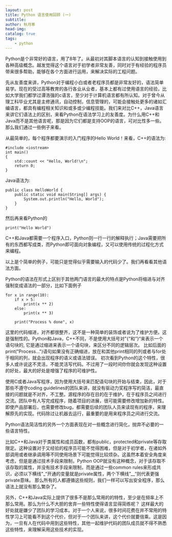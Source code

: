 ```yaml
---
layout: post
title: Python 语言使用回顾 (一)
subtitle: 
author: 秋月寒
head-img: 
catalog: true
tags:
    - python
---
```


Python是个非常好的语言，用了8年了。从最初对其脚本语言的认知到接触使用到各种高级概念。越发觉得这个语言对于初学者非常友善，同时对于有经验的程序员带来很多帮助，能够在各个方面进行运用，来解决实际的工程问题。

先从友善度来讲，Python对于编程小白或者老程序员都是非常友好的，语法简单易学。现在的受过高等教育的各行各业从业者，基本上都有过使用语言的经验，比如大学我们都学过谭浩强的c语言，至少对于计算机语言都有所认知。对于曾今从理工科毕业尤其是主修通讯，自动控制，信息管理的，可能会接触处更多的诸如汇编语言，都具有编程相关知识和或多或少编程技能。我们来对比C++，Java语言来讲它们语法上的区别，来看Python在语法学习上的友善度。为什么用C++和Java而不是其他语言呢，那是因为它们都是支持OOP的语言，可对比性多一些。那么我们通过一些例子来看。

从最简单的，每个程序都要演示的入门程序的Hello World！来看，C++的语法为:

```
#include <iostream>
int main()
{
    std::count << "Hello, World!\n";
    return 0;   
}
```


Java语法为:

```
public class HelloWorld {
    public static void main(String[] args) {
        System.out.println("Hello, World");
    }
}
```

然后再来看Python的


```print("Hello World")```

C++和Java都需要一个程序入口，Python则一行一行的解释执行；Java需要把所有的东西都写成类，而Python即可面向对象编程，又可以使用传统的过程化方式来编程。

以上是个简单的例子，可能只是觉得似乎需要输入的代码少了。我们再看看其他语法方面。

Python的语法在形式上区别于其他两门语言的最大的特点是Python将缩进与对齐强制变成语法的一部分，比如下面例子

```
for x in range(10):
    if x > 5:
        print(x ** 2)
    else:
        print(x ** 3)
        
    print("Process % done", x)
```

这里的代码缩进，对齐都很整齐，这不是一种简单的装饰或者说为了维护方便。这是强制性的。Python和Java，C++不同，不是使用大括号对"{“和”}“来表示一个语句块的, 它是通过缩进来表示一个语句块，来区分不同的逻辑层次。 比如后面的 print("Process...")语句如果没有正确缩进，放在和其他print相同的列或者与for处于相同的列，就会出现程序的语义或语法错误。 初次看到Python的这个特性，很多人或许说这不灵活，不能灵活写代码。不过用了一段时间你你就会发现这种设置的好处，最大的好处是增强了程序的可维护性。

使用C或者Java写程序，因为使用大括号来匹配语句块的开始与结束，因此，对于那些不遵守coding guidelines的团队来讲，就没有驱动力奖程序写的简洁，最直接的问题就是不对齐，不工整。源程序的存在目的在于维护，在于程序员之间进行交流。团队中有人写完成程序，随着项目的进展，很可能需要修改增加新的特性。即使产品部署后，也需要修改bug，都需要后续的团队人员来读现有的程序，来理解原先的实现。代码除过让机器去运行，最重要的是用来程序员之间进行交流。

Python语法简洁性的另外一个方面表现在对一些概念进行简化，抛弃不必要的一些语言特性。

比如C++和Java对于类属性和成员函数，都有public，protected和private等存取限定。这种设置对于又经验的程序员可能不觉得困难，但是对于初学者，在诸如外部调用或者继承调用等不同使用场景下可能觉得比较烦杂。这虽然本着安全角度来考虑，但是是通过技术手段来限制，Python OOP就没有这种概念，对于该存取不该存取的属性，并没有技术手段来限制，而是通过一些common rules来形成共识，必须以下横线"_“开通的变量就是private属性，两个下横线”__“则代表更强private意味。 那么所有的人都遵循这些规则，我们一样可以写出安全程序，那么语法上就没有那么繁杂了。

另外，C++和Java实际上提供了很多不是那么常用的的特性，至少是在频率上不那么常用。那么为什么不大胆的舍弃一些特性使得语言显得简练呢？ 这样最大的好处就是嫌少了团队的学习成本。对于一个人来说，很多时间花费在并不常用的特性学习上可能看不到这个代价，但对于一个团队来讲，这个代价就要倍乘。这是因为，一旦有人在代码中用到这些特性，其他一起维护代码的团队成员就不得不熟悉这些特性，来理解采用这些技术的实现。


